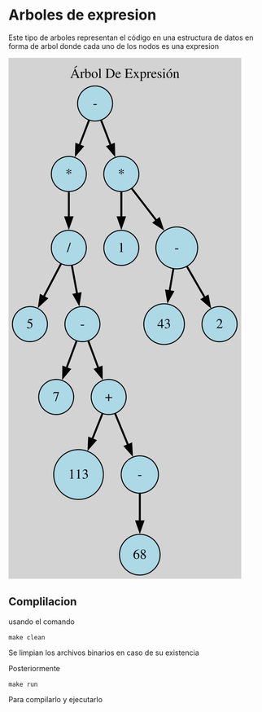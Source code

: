 # Arboles de expresion

Este tipo de arboles representan el código en una estructura de datos en forma de arbol donde cada uno de los nodos es una expresion

![Imagen](expresion.svg)

## Complilacion

usando el comando
```
make clean
```
Se limpian los archivos binarios en caso de su existencia

Posteriormente
```
make run
```
Para compilarlo y ejecutarlo